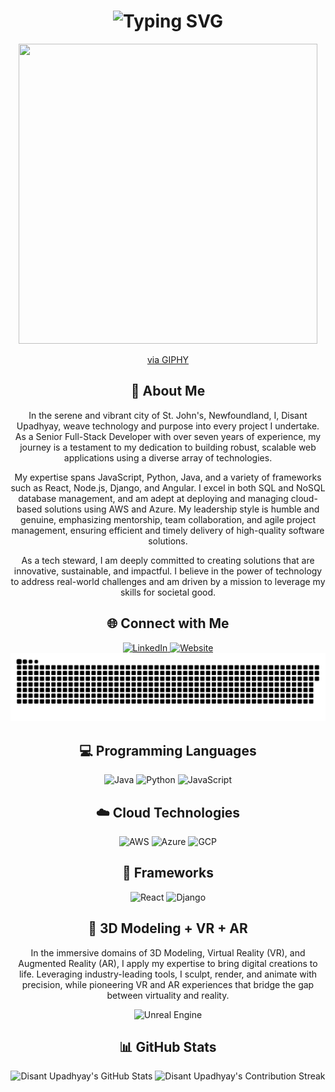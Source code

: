 <div align="center">
    <h1>
        <img src="https://readme-typing-svg.herokuapp.com?font=Jetbrains+mono&size=40&duration=3000&color=33FF33&center=true&vCenter=true&width=435&lines=Hey..+I'm+Disant+Upadhyay;This+is..;..my+Github..;" alt="Typing SVG"/>
    </h1>
    <p>
        <img src="https://media.giphy.com/media/vmQAsNXEgvItJxpgL4/giphy.gif" width="478" height="480" style="" frameBorder="0" class="giphy-embed" allowFullScreen />
        <p><a href="https://giphy.com/gifs/tank-qr-code-art-vmQAsNXEgvItJxpgL4">via GIPHY</a></p>
    </p>
</div>

<div align="center">
    <h2>🚀 About Me</h2>
    <p>
        In the serene and vibrant city of St. John's, Newfoundland, I, Disant Upadhyay, weave technology and purpose into every project I undertake. As a Senior Full-Stack Developer with over seven years of experience, my journey is a testament to my dedication to building robust, scalable web applications using a diverse array of technologies.
    </p>
    <p>
        My expertise spans JavaScript, Python, Java, and a variety of frameworks such as React, Node.js, Django, and Angular. I excel in both SQL and NoSQL database management, and am adept at deploying and managing cloud-based solutions using AWS and Azure. My leadership style is humble and genuine, emphasizing mentorship, team collaboration, and agile project management, ensuring efficient and timely delivery of high-quality software solutions.
    </p>
    <p>
        As a tech steward, I am deeply committed to creating solutions that are innovative, sustainable, and impactful. I believe in the power of technology to address real-world challenges and am driven by a mission to leverage my skills for societal good.
    </p>
</div>

<div align="center">
    <h2>🌐 Connect with Me</h2>
    <a href="https://www.linkedin.com/in/disant-upadhyay/">
        <img src="https://img.shields.io/badge/LinkedIn-0077B5?style=for-the-badge&logo=linkedin&logoColor=white" alt="LinkedIn"/>
    </a>
    <a href="https://soliditydeveloper.ca/">
        <img src="https://img.shields.io/badge/Website-000000?style=for-the-badge&logo=internetexplorer&logoColor=white" alt="Website"/>
    </a>
</div>

<picture>
  <source media="(prefers-color-scheme: dark)" srcset="dist/github-snake-dark.svg" />
  <source media="(prefers-color-scheme: light)" srcset="dist/github-snake.svg" />
  <img alt="github-snake" src="dist/github-snake.svg" />
</picture>

<h2 align="center">💻 Programming Languages</h2>
<div align="center">
    <img src="https://img.shields.io/badge/Java-007396?style=for-the-badge&logo=java&logoColor=white" alt="Java" />
    <img src="https://img.shields.io/badge/Python-3776AB?style=for-the-badge&logo=python&logoColor=white" alt="Python"/>
    <img src="https://img.shields.io/badge/JavaScript-F7DF1E?style=for-the-badge&logo=javascript&logoColor=black" alt="JavaScript"/>
</div>

<h2 align="center">☁️ Cloud Technologies</h2>
<div align="center">
    <img src="https://img.shields.io/badge/AWS-FF9900?style=for-the-badge&logo=amazonaws&logoColor=white" alt="AWS" />
    <img src="https://img.shields.io/badge/Azure-0089D6?style=for-the-badge&logo=microsoftazure&logoColor=white" alt="Azure"/>
    <img src="https://img.shields.io/badge/GCP-4285F4?style=for-the-badge&logo=googlecloud&logoColor=white" alt="GCP"/>
</div>

<h2 align="center">🔧 Frameworks</h2>
<div align="center">
    <img src="https://img.shields.io/badge/React-20232A?style=for-the-badge&logo=react&logoColor=61DAFB" alt="React"/>
    <img src="https://img.shields.io/badge/Django-092E20?style=for-the-badge&logo=django&logoColor=green" alt="Django"/>
</div>

<h2 align="center">👾 3D Modeling + VR + AR</h2>
<div align="center">
    <p>In the immersive domains of 3D Modeling, Virtual Reality (VR), and Augmented Reality (AR), I apply my expertise to bring digital creations to life. Leveraging industry-leading tools, I sculpt, render, and animate with precision, while pioneering VR and AR experiences that bridge the gap between virtuality and reality.</p>
    <img src="https://img.shields.io/badge/Unreal_Engine-313131?style=for-the-badge&logo=unreal-engine&logoColor=white" alt="Unreal Engine"/>
</div>

<h2 align="center">📊 GitHub Stats</h2>
<div align="center">
    <img src="https://github-profile-summary-cards.vercel.app/api/cards/profile-details?username=PrinceDisant&theme=github_dark" alt="Disant Upadhyay's GitHub Stats"/>
    <img src="https://github-readme-streak-stats.herokuapp.com/?user=PrinceDisant&theme=merko" alt="Disant Upadhyay's Contribution Streak"/>
</div>
